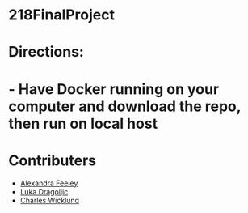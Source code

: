 # 218FinalProject
# Directions: 
# - Have Docker running on your computer and download the repo, then run on local host

# Contributers
* [Alexandra Feeley](https://github.com/af428)
* [Luka Dragoljic](https://github.com/LukaDragolijc)
* [Charles Wicklund](https://github.com/chwicklund) 

